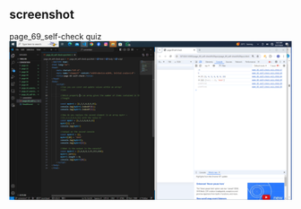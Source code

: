 ## screenshot
page_69_self-check quiz
![input/output](../page_69_self-check%20quiz/screenshot/Screenshot%20(19).png)